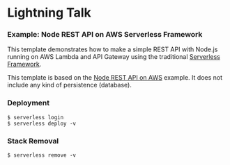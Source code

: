 
# Lightning Talk


### Example: Node REST API on AWS Serverless Framework

This template demonstrates how to make a simple REST API with Node.js running on AWS Lambda and API Gateway using the traditional [Serverless Framework](https://www.serverless.com).

This template is based on the [Node REST API on AWS](https://github.com/serverless/examples/tree/master/aws-node-rest-api) example. It does not include any kind of persistence (database).

### Deployment

```
$ serverless login
$ serverless deploy -v
```

### Stack Removal

```
$ serverless remove -v
```
